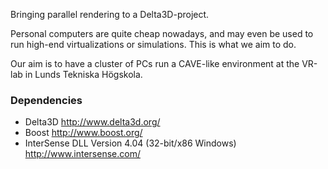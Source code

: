 Bringing parallel rendering to a Delta3D-project.

Personal computers are quite cheap nowadays, and may even be used to run high-end virtualizations or simulations. This is what we aim to do.

Our aim is to have a cluster of PCs run a CAVE-like environment at the VR-lab in Lunds Tekniska Högskola.

### Dependencies ###
  * Delta3D http://www.delta3d.org/
  * Boost http://www.boost.org/
  * InterSense DLL Version 4.04 (32-bit/x86 Windows) http://www.intersense.com/